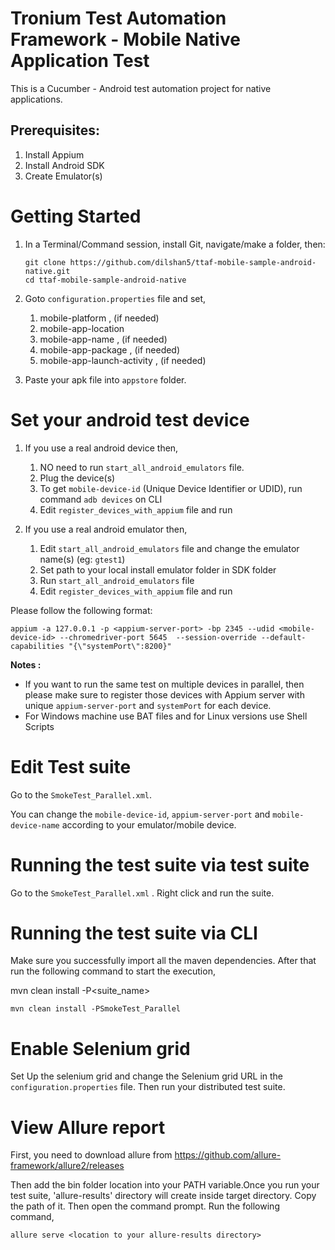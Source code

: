 # Tronium Test Automation Framework - Mobile Native Application Test
This is a Cucumber - Android test automation project for native applications.

## Prerequisites:

1. Install Appium
2. Install Android SDK
3. Create Emulator(s) 

# Getting Started
1. In a Terminal/Command session, install Git, navigate/make a folder, then:

   ```
   git clone https://github.com/dilshan5/ttaf-mobile-sample-android-native.git
   cd ttaf-mobile-sample-android-native
   ```
2. Goto `configuration.properties` file and set,
    1. mobile-platform , (if needed)
    2. mobile-app-location 
    3. mobile-app-name , (if needed)
    4. mobile-app-package , (if needed)
    5. mobile-app-launch-activity , (if needed)
3. Paste your apk file into `appstore` folder.  

# Set your android test device 
1. If you use a real android device then, 
    1. NO need to run `start_all_android_emulators` file. 
    2. Plug the device(s) 
    3. To get `mobile-device-id` (Unique Device Identifier or UDID), run command `adb devices` on CLI
    4. Edit `register_devices_with_appium` file and run

1. If you use a real android emulator then,  
    1. Edit `start_all_android_emulators` file and change the emulator name(s) (eg: `gtest1`)
    2. Set path to your local install emulator folder in SDK folder 
    3. Run `start_all_android_emulators` file
    3. Edit `register_devices_with_appium` file and run

  Please follow the following format:
  ```
  appium -a 127.0.0.1 -p <appium-server-port> -bp 2345 --udid <mobile-device-id> --chromedriver-port 5645  --session-override --default-capabilities "{\"systemPort\":8200}"
  ```  
  
  **Notes :** 
  
  - If you want to run the same test on multiple devices in parallel, then please make sure to register those devices with Appium server with unique `appium-server-port` and `systemPort` for each device.
  - For Windows machine use BAT files and for Linux versions use Shell Scripts

 # Edit Test suite
 
 Go to the `SmokeTest_Parallel.xml`.
 
 You can change the `mobile-device-id`, `appium-server-port` and `mobile-device-name` according to your emulator/mobile device.
 

# Running the test suite via test suite

Go to the `SmokeTest_Parallel.xml` . Right click and run the suite.

# Running the test suite via CLI
 Make sure you successfully import all the maven dependencies. After that run the following command to start the execution,

 mvn clean install -P<suite_name>
 
 ``
 mvn clean install -PSmokeTest_Parallel
 `` 
  
# Enable Selenium grid

Set Up the selenium grid and change the Selenium grid URL in the `configuration.properties` file. Then run your distributed test suite.

# View Allure report 

First, you need to download allure from https://github.com/allure-framework/allure2/releases

Then add the bin folder location into your PATH variable.Once you run your test suite, 'allure-results' directory will create inside target directory. Copy the path of it. Then open the command prompt. Run the following command,

``
allure serve <location to your allure-results directory>
``
